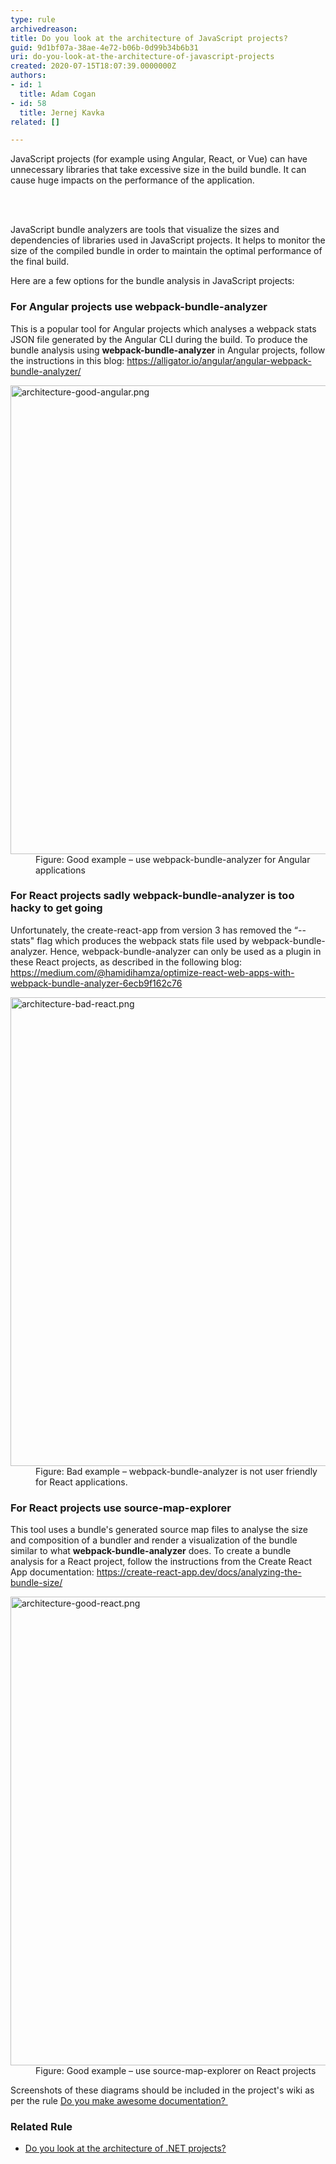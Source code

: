 ```yaml
---
type: rule
archivedreason: 
title: Do you look at the architecture of JavaScript projects?
guid: 9d1bf07a-38ae-4e72-b06b-0d99b34b6b31
uri: do-you-look-at-the-architecture-of-javascript-projects
created: 2020-07-15T18:07:39.0000000Z
authors:
- id: 1
  title: Adam Cogan
- id: 58
  title: Jernej Kavka
related: []

---
```



<p class="ssw15-rteElement-P">JavaScript projects (for example using Angular, React, or Vue) can have unnecessary libraries that take excessive size in the build bundle. It can cause huge impacts on the performance of the application.​<br></p>
<br><excerpt class='endintro'></excerpt><br>
<p>​JavaScript bundle analyzers are tools that visualize the sizes and dependencies of libraries used in JavaScript projects. It helps to monitor the size of the compiled bundle in order to maintain the optimal performance of the final build.</p><p class="ssw15-rteElement-P">​​Here are a few options for the bundle analysis in JavaScript projects​​&#58;<br></p><h3 class="ssw15-rteElement-H3">For Angular projects&#160;use webpack-bundle-analyzer&#160;​<br></h3><p>This is a popular tool for Angular projects which analyses a webpack stats JSON file generated by the Angular CLI during the build. To produce the bundle analysis using 
   <strong>webpack-bundle-analyzer</strong> in Angular projects, follow the instructions in this blog&#58; 
   <a href="https&#58;//alligator.io/angular/angular-webpack-bundle-analyzer/">https&#58;//alligator.io/angular/angular-webpack-bundle-analyzer/</a></p><dl class="goodImage"><dt><img src="/PublishingImages/architecture-good-angular.png" alt="architecture-good-angular.png" style="width&#58;750px;" /></dt><dd>Figure&#58; Good example – use webpack-bundle-analyzer for Angular applications​</dd></dl><h3 class="ssw15-rteElement-H3">For React projects sadly webpack-bundle-analyzer&#160;is too hacky to get going&#160;​​</h3><p>Unfortunately, the create-react-app from version 3 has removed the “--stats&quot; flag which produces the webpack stats file used by webpack-bundle-analyzer. Hence, webpack-bundle-analyzer can only be used as a plugin in these React projects, as described in the following blog&#58; <a href="https&#58;//medium.com/%40hamidihamza/optimize-react-web-apps-with-webpack-bundle-analyzer-6ecb9f162c76">https&#58;//medium.com/@hamidihamza/optimize-react-web-apps-with-webpack-bundle-analyzer-6ecb9f162c76</a></p><dl class="badImage"><dt><img src="/PublishingImages/architecture-bad-react.png" alt="architecture-bad-react.png" style="width&#58;750px;" /></dt><dt></dt><dd>Figure&#58; Bad example – webpack-bundle-analyzer is not user friendly for React applications.</dd></dl><h3 class="ssw15-rteElement-H3">For React projects use source-map-explorer<br></h3><p>This tool uses a bundle's generated source map files to analyse the size and composition of a bundler and render a visualization of the bundle similar to what&#160;<strong>webpack-bundle-analyzer</strong>&#160;does. To create a bundle analysis for a React project, follow the instructions from the Create React App documentation&#58;&#160;<a href="https&#58;//create-react-app.dev/docs/analyzing-the-bundle-size/">https&#58;//create-react-app.dev/docs/analyzing-the-bundle-size/</a></p><dl class="goodImage"><dt><img src="/PublishingImages/architecture-good-react.png" alt="architecture-good-react.png" style="width&#58;750px;" /></dt><dd>Figure&#58; Good example – use source-map-explorer on React projects</dd></dl><p>​Screenshots of these diagrams should be included in the project's wiki as per the rule 
   <a href="/_layouts/15/FIXUPREDIRECT.ASPX?WebId=3dfc0e07-e23a-4cbb-aac2-e778b71166a2&amp;TermSetId=07da3ddf-0924-4cd2-a6d4-a4809ae20160&amp;TermId=951ffbf9-4066-42f3-a9b7-e0d8603e728b">Do you make awesome documentation? </a>​<br></p><h3 class="ssw15-rteElement-H3">Related Rule​<br></h3><ul><li><a href="/_layouts/15/FIXUPREDIRECT.ASPX?WebId=3dfc0e07-e23a-4cbb-aac2-e778b71166a2&amp;TermSetId=07da3ddf-0924-4cd2-a6d4-a4809ae20160&amp;TermId=69df8d09-8839-4879-a668-5ca57a212a54">Do you look at the architecture of .NET projects?</a><br></li></ul>


